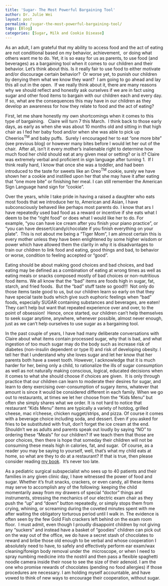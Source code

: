 ```yaml
---
title: 'Sugar- The Most Powerful Bargaining Tool'
author: Dr. Julie Wei
layout: post
permalink: /sugar-the-most-powerful-bargaining-tool/
tags: [Blog]
categories: [Sugar, Milk and Cookie Disease]
---
```

As an adult, I am grateful that my ability to access food and the act of eating are not conditional based on my behavior, achievement,  or doing what others want me to do. Yet, it is so easy for us as parents, to use food (and beverages) as a bargaining tool when it comes to our children and their behavior. Let’s think about this. Is it really fair to use food to either motivate and/or discourage certain behavior?  Or worse yet, to punish our children by denying them what we know they want?  I am going to go ahead and lay this all out in the open.  If we really think about it, there are many reasons why we should reflect and honestly ask ourselves if we are in fact using sugar and other food items to bargain with our children each and every day. If so, what are the consequences this may have in our children as they develop an awareness for how they relate to food and the act of eating?

First, let me share honestly my own shortcomings when it comes to this type of bargaining.   Claire will turn 7 this March.  I think back to those early days, as early as when she was about 10 months old and sitting in that high chair as I fed her baby food and/or when she was able to pick up Cheerios<sup>TM</sup> and baby puffs.  Surely I encouraged her to eat “one more bite” (see previous blog) or however many bites before I would let her out of the chair.  After all, isn’t it every mother’s inalienable right to determine how much food her child should eat at any given meal or setting? or is it? Claire was extremely verbal and proficient in sign language after turning 1.  If I think really hard, I know that once she was a toddler, and had been introduced to the taste for sweets like an Oreo<sup>TM</sup> cookie, surely we have shown her a cookie and instilled upon her that she may have it after eating that “one more bite” or finishing her meal. I can still remember the American Sign Language hand sign for “cookie”.

Over the years, while I take pride in having a raised a daughter who eats most foods that we introduce her to, American and Asian, I have subconsciously behaved like perhaps most parents do. I know that ars I have repeatedly used bad food as a reward or incentive if she eats what I deem to be the “right food” or does what I would like her to do. For example, “you can have ice cream after you finish your piano practice”, or “you can have dessert/candy/chocolate if you finish everything on your plate”.  This is not about me being a “Tiger Mom”, I am almost certain this is every mother unless they have been enlightened by some higher wisdom or power which have allowed them the clarity in why it is disadvantages to train our children to link food and eating, good things and bad, to behavior or worse, condition to feeling accepted or “good”.

Eating should be about making good choices and bad choices, and bad eating may be defined as a combination of eating at wrong times as well as eating meals or snacks composed mostly of bad choices or non-nutritious food items. We all know that the “bad” items are foods high in sugar, fat, starch, and fried foods.  But the “bad” stuff taste so good!!!  Not only do those items taste good to us, but our children learn so early on that they have special taste buds which give such euphoric feelings when “bad” foods, especially SUGAR containing substances and beverages, are eaten! They can’t help but want that repeated experience over and over, to the point of obsession!  Hence, once started, our children can’t help themselves to seek sugar anytime, anywhere, whenever possible, almost never enough, just as we can’t help ourselves to use sugar as a bargaining tool.

In the past couple of years, I have had many deliberate conversations with Claire about what items contain processed sugar, why that is bad, and what ingestion of too much sugar may do the body such as increase risk of diabetes (non-insulin dependent or type II) and risk of developing obesity. I tell her that I understand why she loves sugar and let her know that her parents both have a sweet tooth. However, I acknowledge that it is much harder for her, being only a child, to rationalize the ills of sugar consumption as well as not naturally making conscious, logical, educated decisions when it comes to what she should choose if choices are given.  It is only through practice that our children can learn to moderate their desires for sugar, and learn to deny exercising over-consumption of sugary items, whatever that amount is since it would be considered different in each family. When we go out to restaurants, at times we let her choose from the “Kids Menu” but often she simply shares what we order. It is not hard to notice that restaurant “Kids Menu” items are typically a variety of hotdog, grilled cheese, mac n’cheese, chicken nugget/strips, and pizza. Of course it comes with a beverage choice including soda, and dessert. Even if you asked for fries to be substituted with fruit, don’t forget the ice cream at the end.  Shouldn’t we as adults and parents speak out loudly by saying “NO” to ordering these “Meals” for our children? If we teach them that those are poor choices, then there is hope that someday their children will not be consuming these meals high in calories, fat, and sugar.  Of course, as a reader you may be saying to yourself, well, that’s what my child eats at home, so what are they to do at a restaurant? If that is true, then please consider reading [my book][1].  It’s never too late.

As a pediatric surgical subspecialist who sees up to 40 patients and their families in any given clinic day, I have witnessed the power of food and sugar. Whether it’s fruit snacks, crackers, or even candy, all these items may serve to accomplish any of the following: keeping the child momentarily away from my drawers of special “doctor” things and instruments, stressing the mechanics of our electric exam chair as they push the “up” and “down” button repeatedly, or simply stops them from crying, whining, or screaming during the coveted minutes spent with me after waiting the obligatory torturous period until I walk in. The evidence is often seen by the few Gold Fish crackers left behind on the exam room floor.  I must admit, even though I proudly disappoint children by not giving any “suckers” and instead have a basket of “goodies” children can pick out on the way out of the office, we do have a secret stash of chocolates to reward and bribe those old enough to be verbal and whose cooperation I absolutely need to have, to safely and effectively perform ear exam/wax cleaning/foreign body removal under the  microscope, or when I need to spray numbing medicine into the nostril and then pass a flexible spaghetti noodle camera inside their nose to see the size of their adenoid. I am the one who promise rewards of chocolates (pending no food allergies) if those procedures are necessary. I am holding myself accountable, and have vowed to think of new ways to encourage their cooperation, without sugar.

 [1]: the-book/ "The Book"
 [2]: the-book